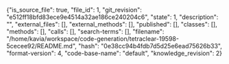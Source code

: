 {"is_source_file": true, "file_id": 1, "git_revision": "e512ff18bfd83ece9e4514a32ae186ce240204c6", "state": 1, "description": "", "external_files": [], "external_methods": [], "published": [], "classes": [], "methods": [], "calls": [], "search-terms": [], "filename": "/home/kavia/workspace/code-generation/tetraclear-19598-5cecee92/README.md", "hash": "0e38cc94b4fdb7d5d25e6ead75626b33", "format-version": 4, "code-base-name": "default", "knowledge_revision": 2}